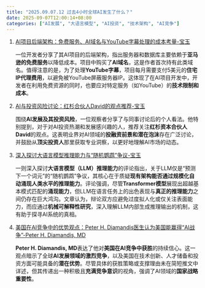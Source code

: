 ```yaml
---
title: "2025.09.07.12 过去4小时全球AI发生了什么？"
date: 2025-09-07T12:00:14+08:00
categories: ["AI发展", "大语言模型", "AI投资", "技术架构", "AI竞争"]
---
```


1.  [AI项目后端架构：免费服务、AI域名与YouTube字幕处理的成本考量-宝玉](https://x.com/dotey/status/1964516283883671908)

    一位开发者分享了其AI项目的后端架构，指出服务器和数据库主要依赖于**亚马逊的免费服务**以降低成本。项目中购买了**AI域名**，这是作者首次持有此类域名。值得注意的是，为了处理**YouTube字幕**，项目每月需要支付5美元的**住宅IP代理费用**，以避免被YouTube屏蔽服务器IP。这体现了在AI项目开发中，开发者在利用免费资源的同时，也要应对特定服务（如YouTube）的**技术限制和成本**。

2.  [AI与投资风险讨论：红杉合伙人David的观点推荐-宝玉](https://x.com/dotey/status/1964504798289613081)

    围绕**AI发展及其投资风险**，一位观察者分享了与同事讨论后的个人看法。他特别提到，对于对AI投资热潮和发展感兴趣的人，推荐关注**红杉资本合伙人David**的观点。这表明业界对AI领域的**投融资前景和潜在泡沫**存在广泛讨论，并鼓励从**顶尖投资人**那里获取专业洞察，以更好地理解AI市场的动态。

3.  [深入探讨大语言模型推理能力与“随机鹦鹉”争议-宝玉](https://x.com/dotey/status/1964504617745617023)

    一则深入探讨**大语言模型（LLM）推理能力**的评论指出，关于LLM仅是“预测下一个词元”的“随机鹦鹉”争议，其核心在于质疑**现有架构能否通过规模化自动涌现人类水平的推理能力**。评论强调，尽管**Transformer模型**展现出超越基本模式匹配的**涌现能力**，但LLM在语言任务上的出色表现与**真正的推理能力**之间仍存在巨大鸿沟。文章认为，辩论双方应避免过度拟人化或仅关注表面能力，而应通过**机械可解释性研究**，深入理解LLM内部生成推理输出的机制，这有助于探寻AI系统的真相。

4.  [美国在AI竞争中的优势观点：Peter H. Diamandis医生认为美国能赢得“AI战争”-Peter H. Diamandis, MD](https://x.com/PeterDiamandis/status/1964509762562719991)

    **Peter H. Diamandis, MD**表达了他对**美国在AI竞争中获胜**的持续信心。这一观点暗示了全球**AI发展领域的激烈竞争**，以及美国在技术创新、人才储备和投资方面可能具备的**潜在优势**。尽管具体的获胜策略或支撑理由未在简短推文中详述，但其传递出一种积极且**充满竞争意识**的视角，强调了AI领域的**国家战略重要性**。